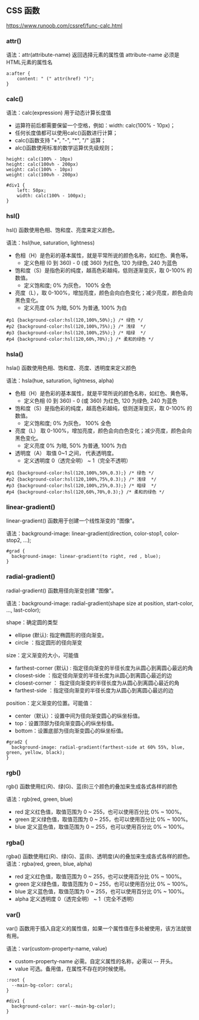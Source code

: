 ## CSS 函数
https://www.runoob.com/cssref/func-calc.html
### attr() 
语法：attr(attribute-name)  返回选择元素的属性值
attribute-name 必须是HTML元素的属性名
````
a:after {
    content: " (" attr(href) ")";
}
````
### calc() 
语法：calc(expression) 用于动态计算长度值
+ 运算符前后都需要保留一个空格，例如：width: calc(100% - 10px)；
+ 任何长度值都可以使用calc()函数进行计算；
+ calc()函数支持 "+", "-", "*", "/" 运算；
+ alc()函数使用标准的数学运算优先级规则；
```
height: calc(100% - 10px)
height: calc(100vh - 200px)
weight: calc(100% - 10px)
weight: calc(100vh - 200px)

#div1 {
    left: 50px;
    width: calc(100% - 100px);
}
```

### hsl() 
hsl() 函数使用色相、饱和度、亮度来定义颜色。

语法：hsl(hue, saturation, lightness)

+ 色相（H）是色彩的基本属性，就是平常所说的颜色名称，如红色、黄色等。
  - 定义色相 (0 到 360) - 0 (或 360) 为红色, 120 为绿色, 240 为蓝色
+ 饱和度（S）是指色彩的纯度，越高色彩越纯，低则逐渐变灰，取 0-100% 的数值。
  - 定义饱和度; 0% 为灰色， 100% 全色
+ 亮度（L），取 0-100%，增加亮度，颜色会向白色变化；减少亮度，颜色会向黑色变化。
  - 定义亮度 0% 为暗, 50% 为普通, 100% 为白
````
#p1 {background-color:hsl(120,100%,50%);} /* 绿色 */
#p2 {background-color:hsl(120,100%,75%);} /* 浅绿  */
#p3 {background-color:hsl(120,100%,25%);} /* 暗绿  */
#p4 {background-color:hsl(120,60%,70%);} /* 柔和的绿色 */
````  

### hsla() 
hsla() 函数使用色相、饱和度、亮度、透明度来定义颜色

语法：hsla(hue, saturation, lightness, alpha)

+ 色相（H）是色彩的基本属性，就是平常所说的颜色名称，如红色、黄色等。
  * 定义色相 (0 到 360) - 0 (或 360) 为红色, 120 为绿色, 240 为蓝色
+ 饱和度（S）是指色彩的纯度，越高色彩越纯，低则逐渐变灰，取 0-100% 的数值。
  * 定义饱和度; 0% 为灰色， 100% 全色
+ 亮度（L） 取 0-100%，增加亮度，颜色会向白色变化；减少亮度，颜色会向黑色变化。
  * 定义亮度 0% 为暗, 50% 为普通, 100% 为白
+ 透明度（A） 取值 0~1 之间， 代表透明度。
  * 定义透明度 0（透完全明） ~ 1（完全不透明）
````
#p1 {background-color:hsl(120,100%,50%,0.3);} /* 绿色 */
#p2 {background-color:hsl(120,100%,75%,0.3);} /* 浅绿  */
#p3 {background-color:hsl(120,100%,25%,0.3);} /* 暗绿  */
#p4 {background-color:hsl(120,60%,70%,0.3);} /* 柔和的绿色 */
````  
### linear-gradient()
linear-gradient() 函数用于创建一个线性渐变的 "图像"。

语法：background-image: linear-gradient(direction, color-stop1, color-stop2, ...);
````
#grad {
  background-image: linear-gradient(to right, red , blue);
}
````

### radial-gradient()
radial-gradient() 函数用径向渐变创建 "图像"。

语法：background-image: radial-gradient(shape size at position, start-color, ..., last-color);

shape：确定圆的类型
+ ellipse (默认): 指定椭圆形的径向渐变。
+ circle ：指定圆形的径向渐变

size：定义渐变的大小，可能值
+ farthest-corner (默认) : 指定径向渐变的半径长度为从圆心到离圆心最远的角
+ closest-side ：指定径向渐变的半径长度为从圆心到离圆心最近的边
+ closest-corner ： 指定径向渐变的半径长度为从圆心到离圆心最近的角
+ farthest-side ：指定径向渐变的半径长度为从圆心到离圆心最远的边

position：定义渐变的位置。可能值：
+ center（默认）：设置中间为径向渐变圆心的纵坐标值。
+ top：设置顶部为径向渐变圆心的纵坐标值。
+ bottom：设置底部为径向渐变圆心的纵坐标值。
````
#grad2 {
  background-image: radial-gradient(farthest-side at 60% 55%, blue, green, yellow, black);
}
````

### rgb()
rgb() 函数使用红(R)、绿(G)、蓝(B)三个颜色的叠加来生成各式各样的颜色

语法：rgb(red, green, blue)
+ red 定义红色值，取值范围为 0 ~ 255，也可以使用百分比 0% ~ 100%。
+ green 定义绿色值，取值范围为 0 ~ 255，也可以使用百分比 0% ~ 100%。
+ blue 定义蓝色值，取值范围为 0 ~ 255，也可以使用百分比 0% ~ 100%。

### rgba()
rgba() 函数使用红(R)、绿(G)、蓝(B)、透明度(A)的叠加来生成各式各样的颜色。
语法：rgba(red, green, blue, alpha)
+ red 定义红色值，取值范围为 0 ~ 255，也可以使用百分比 0% ~ 100%。
+ green 定义绿色值，取值范围为 0 ~ 255，也可以使用百分比 0% ~ 100%。
+ blue 定义蓝色值，取值范围为 0 ~ 255，也可以使用百分比 0% ~ 100%。
+ alpha 定义透明度 0（透完全明） ~ 1（完全不透明）

### var() 
var() 函数用于插入自定义的属性值，如果一个属性值在多处被使用，该方法就很有用。

语法：var(custom-property-name, value)
+ custom-property-name 必需。自定义属性的名称，必需以 -- 开头。
+ value 可选。备用值，在属性不存在的时候使用。

````
:root {
  --main-bg-color: coral;
}
 
#div1 {
  background-color: var(--main-bg-color);
}
````
